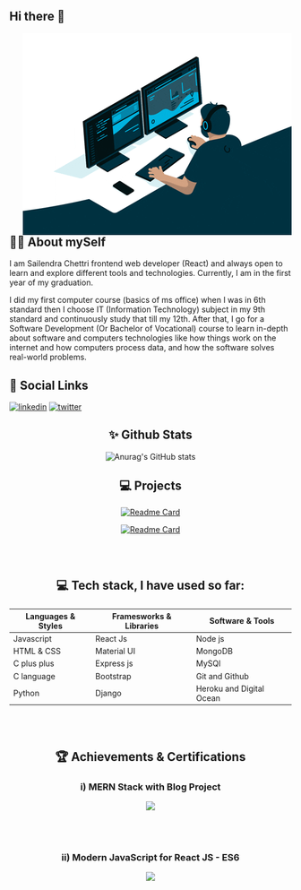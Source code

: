 ## Hi there 👋 
<img align="right" alt="GIF" src="https://github.com/sailendrachettri/sailendrachettri/blob/main/dev.gif?raw=true" min-width="500" min-height="320" />

## 👨‍💻 About mySelf

<p>I am Sailendra Chettri frontend web developer (React) and always open to learn and explore different tools and technologies. Currently, I am in the first year of my graduation. </p>

<p> I did my first computer course (basics of ms office) when I was in 6th standard then I choose IT (Information Technology) subject in my 9th standard and continuously study that till my 12th. After that, I go for a Software Development (Or Bachelor of Vocational) course to learn in-depth about software and computers technologies like how things work on the internet and how computers process data, and how the software solves real-world problems. </p>

## 🔗 Social Links
[![linkedin](https://img.shields.io/badge/linkedin-0A66C2?style=for-the-badge&logo=linkedin&logoColor=white)](https://www.linkedin.com/in/sailendrachettri/)
[![twitter](https://img.shields.io/badge/twitter-1DA1F2?style=for-the-badge&logo=twitter&logoColor=white)](https://twitter.com/sailendrchettri)
  
<!-- putting everythin in center -->
<div align="center">
  
## ✨ Github Stats
![Anurag's GitHub stats](https://github-readme-stats.vercel.app/api?username=sailendrachettri&hide=contribs,prs&show_icons=true&theme=radical)


## ‍💻 Projects 
[![Readme Card](https://github-readme-stats.vercel.app/api/pin/?username=sailendrachettri&repo=react-portfolio&show_owner=true)](https://github.com/sailendrachettri/react-portfolio)

[![Readme Card](https://github-readme-stats.vercel.app/api/pin/?username=sailendrachettri&repo=text-helper&show_owner=true)](https://github.com/sailendrachettri/text-helper)

<br><br>

## <p align="center"> 💻 Tech stack, I have used so far: </p>


| Languages & Styles | Framesworks & Libraries | Software & Tools |
| --------------------- | ----------- | ------------------ |
| Javascript | React Js | Node js
| HTML & CSS | Material UI | MongoDB
| C plus plus | Express js | MySQl
| C language| Bootstrap | Git and Github |
| Python | Django | Heroku and Digital Ocean |  


<br> <br>


## 🏆 Achievements & Certifications

### i) MERN Stack with Blog Project
  <img src="https://udemy-certificate.s3.amazonaws.com/image/UC-b11f2ede-9a15-4f0c-87d4-6a897f43723f.jpg">

<br> <br>

### ii) Modern JavaScript for React JS - ES6
  <img src="https://udemy-certificate.s3.amazonaws.com/image/UC-94293565-9a83-4cba-8b31-7afcf9138fd7.jpg">



<!-- References: -->
<!-- Resource: https://github.com/anuraghazra/github-readme-stats  -->

<!-- <img align="left" alt="Sailendra" src="https://github-readme-stats.vercel.app/api/top-langs/?username=sailendrachettri" /> -->
